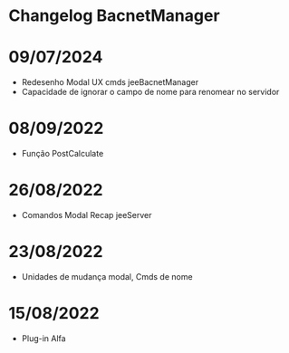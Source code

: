 # Changelog BacnetManager



# 09/07/2024
- Redesenho Modal UX cmds jeeBacnetManager
- Capacidade de ignorar o campo de nome para renomear no servidor

# 08/09/2022
- Função PostCalculate

# 26/08/2022
- Comandos Modal Recap jeeServer

# 23/08/2022
- Unidades de mudança modal, Cmds de nome

# 15/08/2022
- Plug-in Alfa






